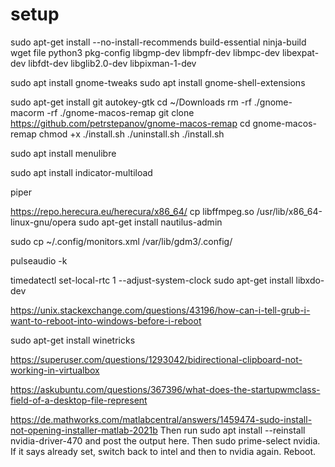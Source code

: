 # setup

sudo apt-get install --no-install-recommends build-essential ninja-build wget file python3 pkg-config libgmp-dev libmpfr-dev libmpc-dev libexpat-dev libfdt-dev libglib2.0-dev libpixman-1-dev

sudo apt install gnome-tweaks
sudo apt install gnome-shell-extensions

sudo apt-get install git autokey-gtk
cd ~/Downloads
rm -rf ./gnome-macorm -rf ./gnome-macos-remap
git clone https://github.com/petrstepanov/gnome-macos-remap
cd gnome-macos-remap
chmod +x ./install.sh ./uninstall.sh
./install.sh

sudo apt install menulibre

sudo apt install indicator-multiload

piper

https://repo.herecura.eu/herecura/x86_64/
cp libffmpeg.so /usr/lib/x86_64-linux-gnu/opera
sudo apt-get install nautilus-admin

sudo cp ~/.config/monitors.xml /var/lib/gdm3/.config/

pulseaudio -k

timedatectl set-local-rtc 1 --adjust-system-clock
sudo apt-get install libxdo-dev

https://unix.stackexchange.com/questions/43196/how-can-i-tell-grub-i-want-to-reboot-into-windows-before-i-reboot

sudo apt-get install winetricks

https://superuser.com/questions/1293042/bidirectional-clipboard-not-working-in-virtualbox

https://askubuntu.com/questions/367396/what-does-the-startupwmclass-field-of-a-desktop-file-represent

https://de.mathworks.com/matlabcentral/answers/1459474-sudo-install-not-opening-installer-matlab-2021b
Then run sudo apt install --reinstall nvidia-driver-470 and post the output here.
Then sudo prime-select nvidia. If it says already set, switch back to intel and then to nvidia again.
Reboot.
